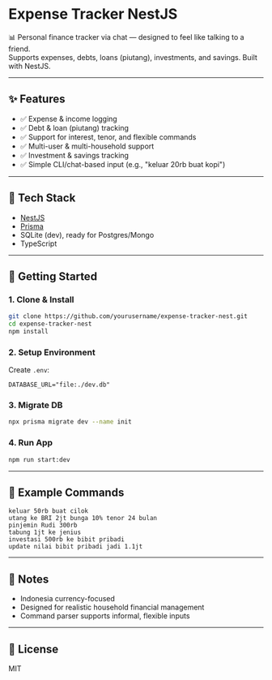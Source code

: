 # Expense Tracker NestJS

📊 Personal finance tracker via chat — designed to feel like talking to a friend.  
Supports expenses, debts, loans (piutang), investments, and savings. Built with NestJS.

---

## ✨ Features

- ✅ Expense & income logging
- ✅ Debt & loan (piutang) tracking
- ✅ Support for interest, tenor, and flexible commands
- ✅ Multi-user & multi-household support
- ✅ Investment & savings tracking
- ✅ Simple CLI/chat-based input (e.g., "keluar 20rb buat kopi")

---

## 🧰 Tech Stack

- [NestJS](https://nestjs.com/)
- [Prisma](https://www.prisma.io/)
- SQLite (dev), ready for Postgres/Mongo
- TypeScript

---

## 🚀 Getting Started

### 1. Clone & Install

```bash
git clone https://github.com/yourusername/expense-tracker-nest.git
cd expense-tracker-nest
npm install
```

### 2. Setup Environment

Create `.env`:

```env
DATABASE_URL="file:./dev.db"
```

### 3. Migrate DB

```bash
npx prisma migrate dev --name init
```

### 4. Run App

```bash
npm run start:dev
```

---

## 📌 Example Commands

```
keluar 50rb buat cilok
utang ke BRI 2jt bunga 10% tenor 24 bulan
pinjemin Rudi 300rb
tabung 1jt ke jenius
investasi 500rb ke bibit pribadi
update nilai bibit pribadi jadi 1.1jt
```

---

## 🧠 Notes

- Indonesia currency-focused
- Designed for realistic household financial management
- Command parser supports informal, flexible inputs

---

## 📜 License

MIT
